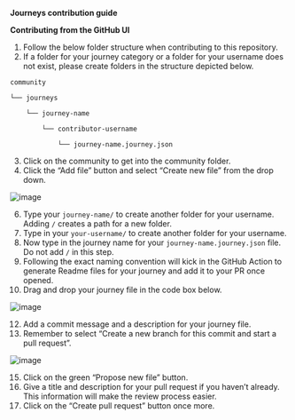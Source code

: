 **Journeys contribution guide**

**Contributing from the GitHub UI**



1. Follow the below folder structure when contributing to this repository.
2. If a folder for your journey category or a folder for your username does not exist, please create folders in the structure depicted below. 


```
community

└── journeys

    └── journey-name

        └── contributor-username

            └── journey-name.journey.json
```



3. Click on the community to get into the community folder.
4. Click the “Add file” button and select  “Create new file” from the drop down.

![image](https://user-images.githubusercontent.com/33761166/228278539-82246404-030f-4677-b89a-4ec5e7caa123.png)

6. Type your `journey-name/` to create another folder for your username. Adding `/` creates a path for a new folder. 
7. Type in your `your-username/` to create another folder for your username.
8. Now type in the journey name for your `journey-name.journey.json` file. Do not add `/` in this step. 
9. Following the exact naming convention will kick in the GitHub Action to generate Readme files for your journey and add it to your PR once opened.
10. Drag and drop your journey file in the code box below.

![image](https://user-images.githubusercontent.com/33761166/228278802-726dfe9c-fb48-407b-8725-0f64449cdc36.png)

12. Add a commit message and a description for your journey file.
13. Remember to select “Create a new branch for this commit and start a pull request”.

![image](https://user-images.githubusercontent.com/33761166/228279134-2328e2d8-c5ab-49d4-adb7-87d14d231f5d.png)

15. Click on the green “Propose new file” button.
16. Give a title and description for your pull request if you haven’t already. This information will make the review process easier.
17. Click on the “Create pull request” button once more.

